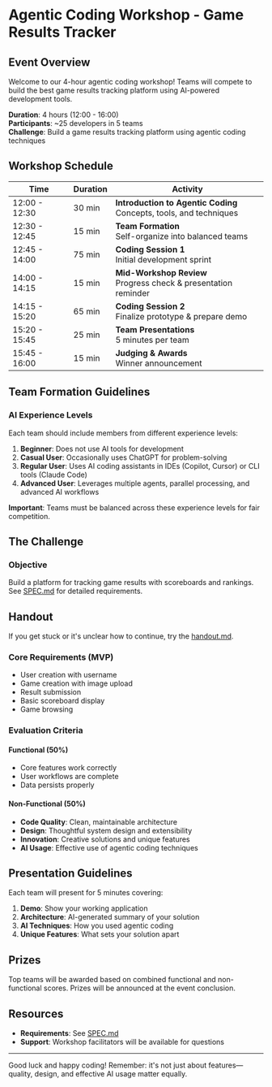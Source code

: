 # Agentic Coding Workshop - Game Results Tracker

## Event Overview
Welcome to our 4-hour agentic coding workshop! Teams will compete to build the best game results tracking platform using AI-powered development tools.

**Duration**: 4 hours (12:00 - 16:00)  
**Participants**: ~25 developers in 5 teams  
**Challenge**: Build a game results tracking platform using agentic coding techniques

## Workshop Schedule

| Time | Duration | Activity |
|------|----------|----------|
| 12:00 - 12:30 | 30 min | **Introduction to Agentic Coding** <br> Concepts, tools, and techniques |
| 12:30 - 12:45 | 15 min | **Team Formation** <br> Self-organize into balanced teams |
| 12:45 - 14:00 | 75 min | **Coding Session 1** <br> Initial development sprint |
| 14:00 - 14:15 | 15 min | **Mid-Workshop Review** <br> Progress check & presentation reminder |
| 14:15 - 15:20 | 65 min | **Coding Session 2** <br> Finalize prototype & prepare demo |
| 15:20 - 15:45 | 25 min | **Team Presentations** <br> 5 minutes per team |
| 15:45 - 16:00 | 15 min | **Judging & Awards** <br> Winner announcement |

## Team Formation Guidelines

### AI Experience Levels
Each team should include members from different experience levels:

1. **Beginner**: Does not use AI tools for development
2. **Casual User**: Occasionally uses ChatGPT for problem-solving
3. **Regular User**: Uses AI coding assistants in IDEs (Copilot, Cursor) or CLI tools (Claude Code)
4. **Advanced User**: Leverages multiple agents, parallel processing, and advanced AI workflows

**Important**: Teams must be balanced across these experience levels for fair competition.

## The Challenge

### Objective
Build a platform for tracking game results with scoreboards and rankings. See [SPEC.md](SPEC.md) for detailed requirements.

## Handout
If you get stuck or it's unclear how to continue, try the [handout.md](handout.md). 

### Core Requirements (MVP)
- User creation with username
- Game creation with image upload
- Result submission
- Basic scoreboard display
- Game browsing

### Evaluation Criteria

#### Functional (50%)
- Core features work correctly
- User workflows are complete
- Data persists properly

#### Non-Functional (50%)
- **Code Quality**: Clean, maintainable architecture
- **Design**: Thoughtful system design and extensibility
- **Innovation**: Creative solutions and unique features
- **AI Usage**: Effective use of agentic coding techniques

## Presentation Guidelines

Each team will present for 5 minutes covering:
1. **Demo**: Show your working application
2. **Architecture**: AI-generated summary of your solution
3. **AI Techniques**: How you used agentic coding
4. **Unique Features**: What sets your solution apart

## Prizes

Top teams will be awarded based on combined functional and non-functional scores. Prizes will be announced at the event conclusion.

## Resources

- **Requirements**: See [SPEC.md](SPEC.md)
- **Support**: Workshop facilitators will be available for questions

---

Good luck and happy coding! Remember: it's not just about features—quality, design, and effective AI usage matter equally.
